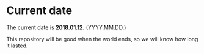 # Current date

The current date is **2018.01.12.** (YYYY.MM.DD.)

This repository will be good when the world ends, so we will know how long it lasted.